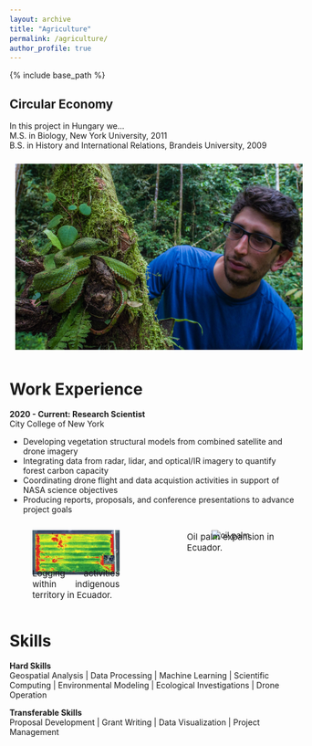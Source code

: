 ```yaml
---
layout: archive
title: "Agriculture"
permalink: /agriculture/
author_profile: true
---
```


{% include base_path %}


## Circular Economy
In this project in Hungary we...<br>
M.S. in Biology, New York University, 2011<br>
B.S. in History and International Relations, Brandeis University, 2009


<img style="float: center; padding: 10px 10px 10px 10px;" src="https://raw.githubusercontent.com/dstesser/dstesser.github.io/master/images/dt_eyelash_viper.png" width=800>


Work Experience
======
__2020 - Current: Research Scientist__<br>
City College of New York<br>
* Developing vegetation structural models from combined satellite and drone imagery<br>
* Integrating data from radar, lidar, and optical/IR imagery to quantify forest carbon capacity<br>
* Coordinating drone flight and data acquistion activities in support of NASA science objectives<br>
* Producing reports, proposals, and conference presentations to advance project goals


<div style="text-align: center;">
    <div style="display: flex;">
        <figure style="width: 40%;">
            <img src="https://raw.githubusercontent.com/dstesser/dstesser.github.io/master/images/slantrangegallo.jpg" style="width: 100%;" alt="deforestation">
            <figcaption style="font-size: 15px; text-align:justify; margin: 0 auto; margin-top: -15px;">Logging activities within indigenous territory in Ecuador.</figcaption>
        </figure>
        <div style="width: 10%;"></div> <!-- Add a spacer -->
        <figure style="width: 40%;">
            <img src="images/gallo_gif_reduced.gif" style="width: 100%;" alt="oil palm">
            <figcaption style="font-size: 15px; text-align:justify; margin: 0 auto; margin-top: -15px;">Oil palm expansion in Ecuador.</figcaption>
        </figure>
    </div>
</div>



Skills
======
__Hard Skills__<br>
Geospatial Analysis | Data Processing | Machine Learning | Scientific Computing | Environmental
Modeling | Ecological Investigations | Drone Operation<br>

__Transferable Skills__<br>
Proposal Development | Grant Writing | Data Visualization | Project Management<br>

